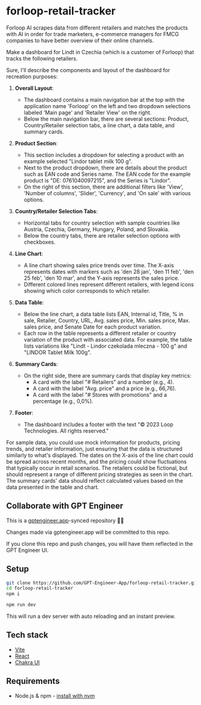 # forloop-retail-tracker

Forloop AI scrapes data from different retailers and matches the products with AI in order for trade marketers, e-commerce managers for FMCG companies to have better overview of their online channels.

Make a dashboard for Lindt in Czechia (which is a customer of Forloop) that tracks the following retailers.

Sure, I'll describe the components and layout of the dashboard for recreation purposes:

1. **Overall Layout**:
    - The dashboard contains a main navigation bar at the top with the application name 'Forloop' on the left and two dropdown selections labeled 'Main page' and 'Retailer View' on the right.
    - Below the main navigation bar, there are several sections: Product, Country/Retailer selection tabs, a line chart, a data table, and summary cards.

2. **Product Section**:
    - This section includes a dropdown for selecting a product with an example selected "Lindor tablet milk 100 g".
    - Next to the product dropdown, there are details about the product such as EAN code and Series name. The EAN code for the example product is "DE: 0761040097215", and the Series is "Lindor".
    - On the right of this section, there are additional filters like 'View', 'Number of columns', 'Slider', 'Currency', and 'On sale' with various options.

3. **Country/Retailer Selection Tabs**:
    - Horizontal tabs for country selection with sample countries like Austria, Czechia, Germany, Hungary, Poland, and Slovakia.
    - Below the country tabs, there are retailer selection options with checkboxes.

4. **Line Chart**:
    - A line chart showing sales price trends over time. The X-axis represents dates with markers such as 'den 28 jan', 'den 11 feb', 'den 25 feb', 'den 10 mar', and the Y-axis represents the sales price.
    - Different colored lines represent different retailers, with legend icons showing which color corresponds to which retailer.

5. **Data Table**:
    - Below the line chart, a data table lists EAN, Internal id, Title, % in sale, Retailer, Country, URL, Avg. sales price, Min. sales price, Max. sales price, and Senate Date for each product variation.
    - Each row in the table represents a different retailer or country variation of the product with associated data. For example, the table lists variations like "Lindt - Lindor czekolada mleczna - 100 g" and "LINDOR Tablet Milk 100g".

6. **Summary Cards**:
    - On the right side, there are summary cards that display key metrics:
        - A card with the label "# Retailers" and a number (e.g., 4).
        - A card with the label "Avg. price" and a price (e.g., 66,76).
        - A card with the label "# Stores with promotions" and a percentage (e.g., 0,0%).

7. **Footer**:
    - The dashboard includes a footer with the text "© 2023 Loop Technologies. All rights reserved."

For sample data, you could use mock information for products, pricing trends, and retailer information, just ensuring that the data is structured similarly to what's displayed. The dates on the X-axis of the line chart could be spread across recent months, and the pricing could show fluctuations that typically occur in retail scenarios. The retailers could be fictional, but should represent a range of different pricing strategies as seen in the chart. The summary cards' data should reflect calculated values based on the data presented in the table and chart.



## Collaborate with GPT Engineer

This is a [gptengineer.app](https://gptengineer.app)-synced repository 🌟🤖

Changes made via gptengineer.app will be committed to this repo.

If you clone this repo and push changes, you will have them reflected in the GPT Engineer UI.

## Setup

```sh
git clone https://github.com/GPT-Engineer-App/forloop-retail-tracker.git
cd forloop-retail-tracker
npm i
```

```sh
npm run dev
```

This will run a dev server with auto reloading and an instant preview.

## Tech stack

- [Vite](https://vitejs.dev/)
- [React](https://react.dev/)
- [Chakra UI](https://chakra-ui.com/)

## Requirements

- Node.js & npm - [install with nvm](https://github.com/nvm-sh/nvm#installing-and-updating)
